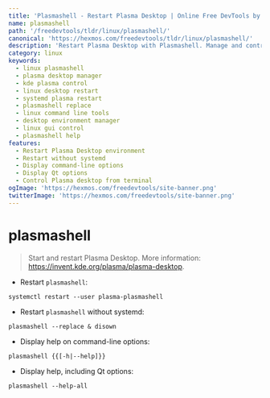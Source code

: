 ```yaml
---
title: 'Plasmashell - Restart Plasma Desktop | Online Free DevTools by Hexmos'
name: plasmashell
path: '/freedevtools/tldr/linux/plasmashell/'
canonical: 'https://hexmos.com/freedevtools/tldr/linux/plasmashell/'
description: 'Restart Plasma Desktop with Plasmashell. Manage and control your Plasma desktop environment effortlessly using command line. Free online tool, no registration required.'
category: linux
keywords:
  - linux plasmashell
  - plasma desktop manager
  - kde plasma control
  - linux desktop restart
  - systemd plasma restart
  - plasmashell replace
  - linux command line tools
  - desktop environment manager
  - linux gui control
  - plasmashell help
features:
  - Restart Plasma Desktop environment
  - Restart without systemd
  - Display command-line options
  - Display Qt options
  - Control Plasma desktop from terminal
ogImage: 'https://hexmos.com/freedevtools/site-banner.png'
twitterImage: 'https://hexmos.com/freedevtools/site-banner.png'
---
```


# plasmashell

> Start and restart Plasma Desktop.
> More information: <https://invent.kde.org/plasma/plasma-desktop>.

- Restart `plasmashell`:

`systemctl restart --user plasma-plasmashell`

- Restart `plasmashell` without systemd:

`plasmashell --replace & disown`

- Display help on command-line options:

`plasmashell {{[-h|--help]}}`

- Display help, including Qt options:

`plasmashell --help-all`
